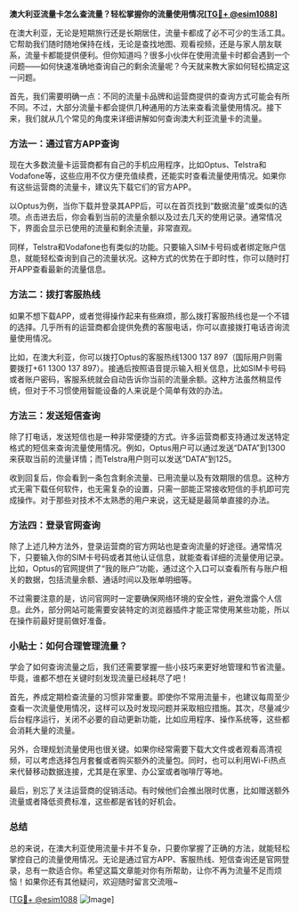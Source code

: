 **澳大利亚流量卡怎么查流量？轻松掌握你的流量使用情况[[TG💪+ @esim1088](https://t.me/s/esim1088)]**

在澳大利亚，无论是短期旅行还是长期居住，流量卡都成了必不可少的生活工具。它帮助我们随时随地保持在线，无论是查找地图、观看视频，还是与家人朋友联系，流量卡都能提供便利。但你知道吗？很多小伙伴在使用流量卡时都会遇到一个问题——如何快速准确地查询自己的剩余流量呢？今天就来教大家如何轻松搞定这一问题。

首先，我们需要明确一点：不同的流量卡品牌和运营商提供的查询方式可能会有所不同。不过，大部分流量卡都会提供几种通用的方法来查看流量使用情况。接下来，我们就从几个常见的角度来详细讲解如何查询澳大利亚流量卡的流量。

### 方法一：通过官方APP查询

现在大多数流量卡运营商都有自己的手机应用程序，比如Optus、Telstra和Vodafone等，这些应用不仅方便充值续费，还能实时查看流量使用情况。如果你有这些运营商的流量卡，建议先下载它们的官方APP。

以Optus为例，当你下载并登录其APP后，可以在首页找到“数据流量”或类似的选项。点击进去后，你会看到当前的流量余额以及过去几天的使用记录。通常情况下，界面会显示已使用的流量和剩余流量，非常直观。

同样，Telstra和Vodafone也有类似的功能。只要输入SIM卡号码或者绑定账户信息，就能轻松查询到自己的流量状况。这种方式的优势在于即时性，你可以随时打开APP查看最新的流量信息。

### 方法二：拨打客服热线

如果不想下载APP，或者觉得操作起来有些麻烦，那么拨打客服热线也是一个不错的选择。几乎所有的运营商都会提供免费的客服电话，你可以直接拨打电话咨询流量使用情况。

比如，在澳大利亚，你可以拨打Optus的客服热线1300 137 897（国际用户则需要拨打+61 1300 137 897）。接通后按照语音提示输入相关信息，比如SIM卡号码或者账户密码，客服系统就会自动告诉你当前的流量余额。这种方法虽然稍显传统，但对于不习惯使用智能设备的人来说是个简单有效的办法。

### 方法三：发送短信查询

除了打电话，发送短信也是一种非常便捷的方式。许多运营商都支持通过发送特定格式的短信来查询流量使用情况。例如，Optus用户可以通过发送“DATA”到1300来获取当前的流量详情；而Telstra用户则可以发送“DATA”到125。

收到回复后，你会看到一条包含剩余流量、已用流量以及有效期限的信息。这种方式无需下载任何软件，也无需复杂的设置，只需一部能正常接收短信的手机即可完成操作。对于那些对技术不太熟悉的用户来说，这无疑是最简单直接的办法。

### 方法四：登录官网查询

除了上述几种方法外，登录运营商的官方网站也是查询流量的好途径。通常情况下，只要输入你的SIM卡号码或者其他认证信息，就能查看详细的流量使用记录。比如，Optus的官网提供了“我的账户”功能，通过这个入口可以查看所有与账户相关的数据，包括流量余额、通话时间以及账单明细等。

不过需要注意的是，访问官网时一定要确保网络环境的安全性，避免泄露个人信息。此外，部分网站可能需要安装特定的浏览器插件才能正常使用某些功能，所以在操作前最好提前做好准备。

### 小贴士：如何合理管理流量？

学会了如何查询流量之后，我们还需要掌握一些小技巧来更好地管理和节省流量。毕竟，谁都不想在关键时刻发现流量已经耗尽了吧！

首先，养成定期检查流量的习惯非常重要。即使你不常用流量卡，也建议每周至少查看一次流量使用情况，这样可以及时发现问题并采取相应措施。其次，尽量减少后台程序运行，关闭不必要的自动更新功能，比如应用程序、操作系统等，这些都会消耗大量的流量。

另外，合理规划流量使用也很关键。如果你经常需要下载大文件或者观看高清视频，可以考虑选择包月套餐或者购买额外的流量包。同时，也可以利用Wi-Fi热点来代替移动数据连接，尤其是在家里、办公室或者咖啡厅等地。

最后，别忘了关注运营商的促销活动。有时候他们会推出限时优惠，比如赠送额外流量或者降低资费标准，这些都是省钱的好机会。

### 总结

总的来说，在澳大利亚使用流量卡并不复杂，只要你掌握了正确的方法，就能轻松掌控自己的流量使用情况。无论是通过官方APP、客服热线、短信查询还是官网登录，总有一款适合你。希望这篇文章能对你有所帮助，让你不再为流量不足而烦恼！如果你还有其他疑问，欢迎随时留言交流哦~ 

[[TG💪+ @esim1088](https://t.me/s/esim1088) ![Image](https://i.postimg.cc/4NQfJmqS/Snipaste-2025-05-13-00-14-12.png)]